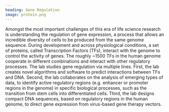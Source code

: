```yaml
---
heading: Gene Regulation
image: protein.png
---
```

Amongst the most important challenges of this era of  life science research is understanding the regulation of gene expression, a process that allows an incredible diversity of cells to be produced from the same genome sequence.  During development and across physiological conditions, a set of proteins, called Transcription Factors (TFs), interact with the genome to control the activity of genes.  The roughly ~1500 TFs in the human genome cooperate in different combinations and interact with other regulatory processes. The lab studies gene regulation via multiple lines. First, the lab creates novel algorithms and software to predict interactions between TFs and DNA. Second, the lab collaborates on the analysis of emerging types of data, to identify active regulatory regions (e.g. enhancer or promoter regions in the genome) in specific biological processes, such as the transition from stem cells into differentiated cells. Third, the lab designs compact DNA sequences, based on regulatory regions in the human genome, to direct gene expression from virus-based gene therapy vectors. 